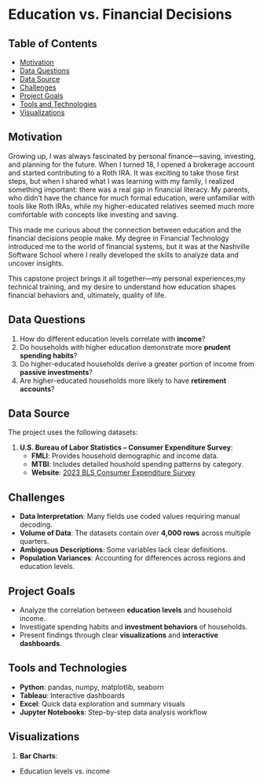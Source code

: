 # **Education vs. Financial Decisions**

## **Table of Contents**
* [Motivation](#motivation)
* [Data Questions](#data-questions)
* [Data Source](#data-source)
* [Challenges](#challenges)
* [Project Goals](#projec-goals)
* [Tools and Technologies](#tools-and-tech)
* [Visualizations](#visuals)


## **Motivation**

Growing up, I was always fascinated by personal finance—saving, investing, and planning for the future.
When I turned 18, I opened a brokerage account and started contributing to a Roth IRA.
It was exciting to take those first steps, but when I shared what I was learning with my
family, I realized something important: there was a real gap in financial literacy.
My parents, who didn’t have the chance for much formal education, were unfamiliar with tools like Roth IRAs,
while my higher-educated relatives seemed much more comfortable with concepts like investing and saving.

This made me curious about the connection between education and the financial decisions
people make. My degree in Financial Technology introduced me to the world of financial systems,
but it was at the Nashville Software School where I really developed the skills to analyze data and uncover insights.

This capstone project brings it all together—my personal experiences,my technical training,
and my desire to understand how education shapes financial behaviors and, ultimately, quality of life.

## **Data Questions**

1. How do different education levels correlate with **income**?  
2. Do households with higher education demonstrate more **prudent spending habits**?  
3. Do higher-educated households derive a greater portion of income from **passive investments**?  
4. Are higher-educated households more likely to have **retirement accounts**? 

## **Data Source**

The project uses the following datasets:

1. **U.S. Bureau of Labor Statistics – Consumer Expenditure Survey**:  
   - **FMLI**: Provides household demographic and income data.  
   - **MTBI**: Includes detailed houshold spending patterns by category.
   - **Website**: [2023 BLS Consumer Expenditure Survey](https://www.bls.gov/cex/pumd_data.htm#csv)

## **Challenges**

- **Data Interpretation**: Many fields use coded values requiring manual decoding.  
- **Volume of Data**: The datasets contain over **4,000 rows** across multiple quarters.  
- **Ambiguous Descriptions**: Some variables lack clear definitions.  
- **Population Variances**: Accounting for differences across regions and education levels.

## **Project Goals**

- Analyze the correlation between **education levels** and household income.  
- Investigate spending habits and **investment behaviors** of households.  
- Present findings through clear **visualizations** and **interactive dashboards**.


## **Tools and Technologies**

- **Python**: pandas, numpy, matplotlib, seaborn  
- **Tableau**: Interactive dashboards  
- **Excel**: Quick data exploration and summary visuals  
- **Jupyter Notebooks**: Step-by-step data analysis workflow  


## **Visualizations**

1. **Bar Charts**: 
- Education levels vs. income  
